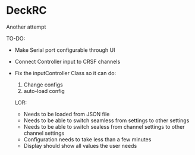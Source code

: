 # DeckRC
Another attempt

TO-DO:
- Make Serial port configurable through UI
- Connect Controller input to CRSF channels
- Fix the inputController Class so it can do:
    1. Change configs
    2. auto-load config



    LOR:
    - Needs to be loaded from JSON file
    - Needs to be able to switch seamless from settings to other settings
    - Needs to be able to switch sealess from channel settings to other channel settings
    - Configuration needs to take less than a few minutes
    - Display should show all values the user needs